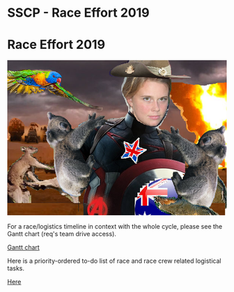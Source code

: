 # SSCP - Race Effort 2019

# Race Effort 2019

![](../../../assets/image_73750b3977.png)

For a race/logistics timeline in context with the whole cycle, please see the Gantt chart (req's team drive access).

[Gantt chart](https://docs.google.com/spreadsheets/d/1E0wBb8aussaJBBOj5tASXuW5_WZ42qs_aXZDcXeQqTI/edit#gid=0)

Here is a priority-ordered to-do list of race and race crew related logistical tasks. 

[Here](https://docs.google.com/document/d/1RtoaC4CV9OV9Izfs06CnWti9_LkgT1jU_HA5lznfvbM/edit)

